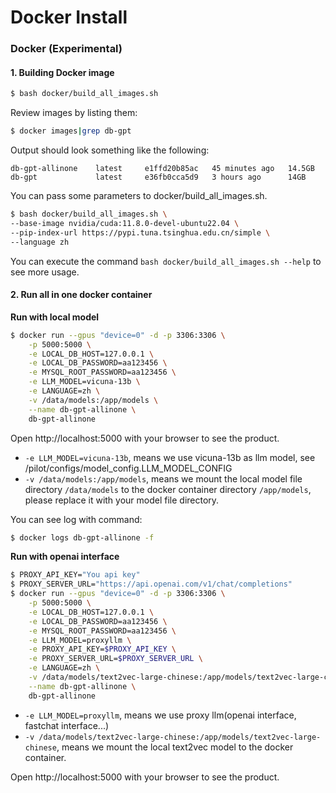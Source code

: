 Docker Install
==================================

### Docker (Experimental)

#### 1. Building Docker image

```bash
$ bash docker/build_all_images.sh
```

Review images by listing them:

```bash
$ docker images|grep db-gpt
```

Output should look something like the following:

```
db-gpt-allinone    latest     e1ffd20b85ac   45 minutes ago   14.5GB
db-gpt             latest     e36fb0cca5d9   3 hours ago      14GB
```

You can pass some parameters to docker/build_all_images.sh.
```bash
$ bash docker/build_all_images.sh \
--base-image nvidia/cuda:11.8.0-devel-ubuntu22.04 \
--pip-index-url https://pypi.tuna.tsinghua.edu.cn/simple \
--language zh
```

You can execute the command `bash docker/build_all_images.sh --help` to see more usage.

#### 2. Run all in one docker container

**Run with local model**

```bash
$ docker run --gpus "device=0" -d -p 3306:3306 \
    -p 5000:5000 \
    -e LOCAL_DB_HOST=127.0.0.1 \
    -e LOCAL_DB_PASSWORD=aa123456 \
    -e MYSQL_ROOT_PASSWORD=aa123456 \
    -e LLM_MODEL=vicuna-13b \
    -e LANGUAGE=zh \
    -v /data/models:/app/models \
    --name db-gpt-allinone \
    db-gpt-allinone
```

Open http://localhost:5000 with your browser to see the product.


- `-e LLM_MODEL=vicuna-13b`, means we use vicuna-13b as llm model, see /pilot/configs/model_config.LLM_MODEL_CONFIG
- `-v /data/models:/app/models`, means we mount the local model file directory `/data/models` to the docker container directory `/app/models`, please replace it with your model file directory.

You can see log with command:

```bash
$ docker logs db-gpt-allinone -f
```

**Run with openai interface**

```bash
$ PROXY_API_KEY="You api key"
$ PROXY_SERVER_URL="https://api.openai.com/v1/chat/completions"
$ docker run --gpus "device=0" -d -p 3306:3306 \
    -p 5000:5000 \
    -e LOCAL_DB_HOST=127.0.0.1 \
    -e LOCAL_DB_PASSWORD=aa123456 \
    -e MYSQL_ROOT_PASSWORD=aa123456 \
    -e LLM_MODEL=proxyllm \
    -e PROXY_API_KEY=$PROXY_API_KEY \
    -e PROXY_SERVER_URL=$PROXY_SERVER_URL \
    -e LANGUAGE=zh \
    -v /data/models/text2vec-large-chinese:/app/models/text2vec-large-chinese \
    --name db-gpt-allinone \
    db-gpt-allinone
```

- `-e LLM_MODEL=proxyllm`, means we use proxy llm(openai interface, fastchat interface...)
- `-v /data/models/text2vec-large-chinese:/app/models/text2vec-large-chinese`, means we mount the local text2vec model to the docker container.


Open http://localhost:5000 with your browser to see the product.
